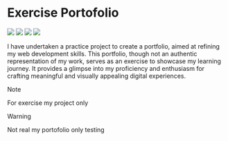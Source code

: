 # Exercise Portofolio

![](https://img.shields.io/badge/Bootsrap-7952B3?style=flat-square&logo=bootstrap&logoColor=ffffff) 
![](https://img.shields.io/badge/JQuery-0769AD?style=flat-square&logo=jquery&logoColor=ffffff) 
![](https://img.shields.io/badge/Font%20Awesome-528DD7?style=flat-square&logo=fontawesome&logoColor=ffffff) 
![](https://img.shields.io/badge/Google%20Fonts-4285F4?style=flat-square&logo=googlefonts&logoColor=ffffff) 


I have undertaken a practice project to create a portfolio, aimed at refining my web development skills. This portfolio, though not an authentic representation of my work, serves as an exercise to showcase my learning journey. It provides a glimpse into my proficiency and enthusiasm for crafting meaningful and visually appealing digital experiences.

> [!NOTE]  
> For exercise my project only

> [!WARNING]
> Not real my portofolio only testing
